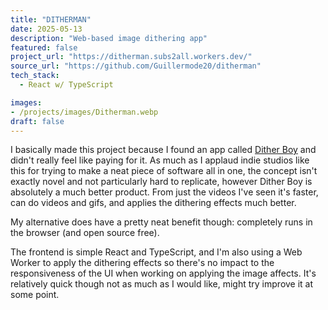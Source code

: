 ```yaml
---
title: "DITHERMAN"
date: 2025-05-13
description: "Web-based image dithering app"
featured: false
project_url: "https://ditherman.subs2all.workers.dev/"
source_url: "https://github.com/Guillermode20/ditherman"
tech_stack:
  - React w/ TypeScript

images:
- /projects/images/Ditherman.webp
draft: false
---
```


I basically made this project because I found an app called [Dither Boy](https://studioaaa.com/product/dither-boy/) and didn't really feel like paying for it. As much as I applaud indie studios like this for trying to make a neat piece of software all in one, the concept isn't exactly novel and not particularly hard to replicate, however Dither Boy is absolutely a much better product. From just the videos I've seen it's faster, can do videos and gifs, and applies the dithering effects much better. 

My alternative does have a pretty neat benefit though: completely runs in the browser (and open source free). 

The frontend is simple React and TypeScript, and I'm also using a Web Worker to apply the dithering effects so there's no impact to the responsiveness of the UI when working on applying the image affects. It's relatively quick though not as much as I would like, might try improve it at some point. 
